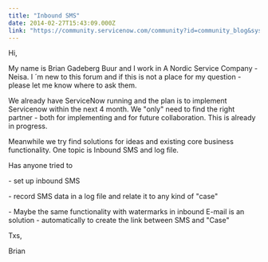 ```yaml
---
title: "Inbound SMS"
date: 2014-02-27T15:43:09.000Z
link: "https://community.servicenow.com/community?id=community_blog&sys_id=175c2aa1dbd0dbc01dcaf3231f9619ef"
---
```

<p>Hi,</p><p></p><p>My name is Brian Gadeberg Buur and I work in A Nordic Service Company - Neisa. I ´m new to this forum and if this is not a place for my question - please let me know where to ask them.</p><p></p><p>We already have ServiceNow running and the plan is to implement Servicenow within the next 4 month. We "only" need to find the right partner - both for implementing and for future collaboration. This is already in progress.</p><p></p><p>Meanwhile we try find solutions for ideas and existing core business functionality. One topic is Inbound SMS and log file. </p><p>Has anyone tried to</p><p>- set up inbound SMS</p><p>- record SMS data in a log file and relate it to any kind of "case"</p><p>- Maybe the same functionality with watermarks in inbound E-mail is an solution - automatically to create the link between SMS and "Case"</p><p></p><p>Txs,</p><p>Brian</p>